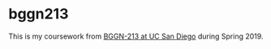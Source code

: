 # bggn213

This is my coursework from [BGGN-213 at UC San Diego](https://bioboot.github.io/bggn213_S19/) during Spring 2019. 
